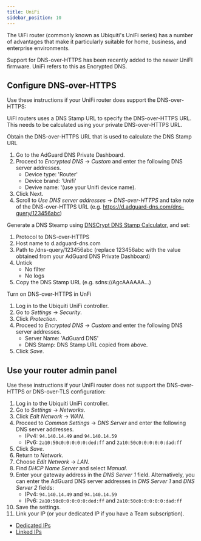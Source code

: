 ```yaml
---
title: UniFi
sidebar_position: 10
---
```


The UiFi router (commonly known as Ubiquiti's UniFi series) has a number of advantages that make it particularly suitable for home, business, and enterprise environments.

Support for DNS-over-HTTPS has been recently added to the newer UniFI firmware. UniFi refers to this as Encrypted DNS.

## Configure DNS-over-HTTPS

Use these instructions if your UniFi router does support the DNS-over-HTTPS:

UiFI routers uses a DNS Stamp URL to specify the DNS-over-HTTPS URL. This needs to be calculated using your private DNS-over-HTTPS URL.

Obtain the DNS-over-HTTPS URL that is used to calculate the DNS Stamp URL

1. Go to the AdGuard DNS Private Dashboard.
1. Proceed to *Encrypted DNS* → *Custom* and enter the following DNS server addresses.
    - Device type: 'Router'
    - Device brand: 'Unifi'
    - Devive name: '(use your Unifi device name).
1. Click Next.
1. Scroll to *Use DNS server addresses* → *DNS-over-HTTPS* and take note of the DNS-over-HTTPS URL (e.g. https://d.adguard-dns.com/dns-query/123456abc)

Generate a DNS Steamp using [DNSCrypt DNS Stamp Calculator](https://dnscrypt.info/stamps/), and set:

1. Protocol to DNS-over-HTTPS
1. Host name to d.adguard-dns.com
1. Path to /dns-query/123456abc (replace 123456abc with the value obtained from your AdGuard DNS Private Dashboard)
1. Untick
    - No filter
    - No logs
1. Copy the DNS Stamp URL (e.g. sdns://AgcAAAAAA…)

Turn on DNS-over-HTTPS in UnFi

1. Log in to the Ubiquiti UniFi controller.
1. Go to *Settings* → *Security*.
1. Click *Protection*.
1. Proceed to *Encrypted DNS* → *Custom* and enter the following DNS server addresses.
    - Server Name: 'AdGuard DNS'
    - DNS Stamp: DNS Stamp URL copied from above.
1. Click *Save*.

## Use your router admin panel

Use these instructions if your UniFi router does not support the DNS-over-HTTPS or DNS-over-TLS configuration:

1. Log in to the Ubiquiti UniFi controller.
1. Go to *Settings* → *Networks*.
1. Click *Edit Network* → *WAN*.
1. Proceed to *Common Settings* → *DNS Server* and enter the following DNS server addresses.
    - IPv4: `94.140.14.49` and `94.140.14.59`
    - IPv6: `2a10:50c0:0:0:0:0:ded:ff` and `2a10:50c0:0:0:0:0:dad:ff`
1. Click *Save*.
1. Return to *Network*.
1. Choose *Edit Network* → *LAN*.
1. Find *DHCP Name Server* and select *Manual*.
1. Enter your gateway address in the *DNS Server 1* field. Alternatively, you can enter the AdGuard DNS server addresses in *DNS Server 1* and *DNS Server 2* fields:
    - IPv4: `94.140.14.49` and `94.140.14.59`
    - IPv6: `2a10:50c0:0:0:0:0:ded:ff` and `2a10:50c0:0:0:0:0:dad:ff`
1. Save the settings.
1. Link your IP (or your dedicated IP if you have a Team subscription).

- [Dedicated IPs](private-dns/connect-devices/other-options/dedicated-ip.md)
- [Linked IPs](private-dns/connect-devices/other-options/linked-ip.md)
